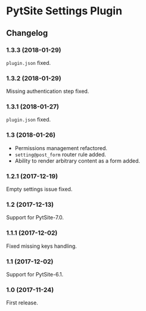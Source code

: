 # PytSite Settings Plugin


## Changelog


### 1.3.3 (2018-01-29)

`plugin.json` fixed.


### 1.3.2 (2018-01-29)

Missing authentication step fixed.


### 1.3.1 (2018-01-27)

`plugin.json` fixed.


### 1.3 (2018-01-26)

- Permissions management refactored.
- `setting@post_form` router rule added.
- Ability to render arbitrary content as a form added.


### 1.2.1 (2017-12-19)

Empty settings issue fixed.


### 1.2 (2017-12-13)

Support for PytSite-7.0.


### 1.1.1 (2017-12-02)

Fixed missing keys handling.


### 1.1 (2017-12-02)

Support for PytSite-6.1.


### 1.0 (2017-11-24)

First release.
